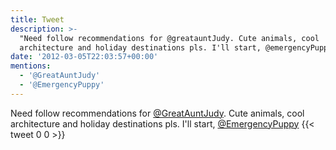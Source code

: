 ```yaml
---
title: Tweet
description: >-
  "Need follow recommendations for @greatauntJudy. Cute animals, cool
  architecture and holiday destinations pls. I'll start, @emergencyPuppy"
date: '2012-03-05T22:03:57+00:00'
mentions:
  - '@GreatAuntJudy'
  - '@EmergencyPuppy'
---
```

Need follow recommendations for [@GreatAuntJudy](https://twitter.com/@GreatAuntJudy). Cute animals, cool architecture and holiday destinations pls. I'll start, [@EmergencyPuppy](https://twitter.com/@EmergencyPuppy)
      {{< tweet 0 0 >}}
    
